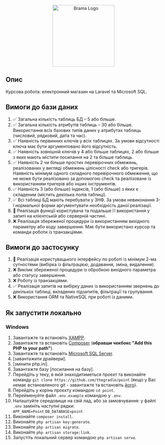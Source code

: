 <p align="center"><img src="https://i.imgur.com/t3HNGG4.png" width="200" alt="Brama Logo"></p>

## Опис

Курсова робота: електронний магазин на Laravel та Microsoft SQL.

## Вимоги до бази даних

1. ✅ Загальна кількість таблиць БД – 5 або більше.
2. ✅ Загальна кількість атрибутів таблиць – 30 або більше. Використання всіх базових типів даних у атрибутах таблиць (числовий, рядковий, дата та час).
3. ✅ Наявність первинних ключів у всіх таблицях. За умови відсутності ключа має бути аргументовано його відсутність.
4. ✅ Наявність зовнішній ключів у 4 або більше таблицях, 2 або більше з яких мають містити посилання на 2 та більше таблиць.
5. ✅ Наявність 2 чи більше простих перевірочних обмежень, реалізованих у вигляді обмежень цілісності check або тригерів. Наявність мінімум одного складного перевірочного обмеження, що не може бути реалізовано за допомогою check та реалізоване із використанням тригерів або інших інструментів.
6. ✅ Наявність 3 (або більше) індексів, 1 (або більше) з яких є складеним (містить декілька полів таблиці).
7. ✅ Всі таблиці БД мають перебувати у 3НФ. За умови невиконання 3-ї нормальної форми аргументувати необхідність даної реалізації.
8. 🔨 Реалізація функції користувача та подальше її використання у запиті на клієнтській або серверній частині.
9. ❌ Реалізація збереженої процедури із використанням вихідного параметру або коду завершення. Має бути використано курсор та команди роботи із транзакціями.

## Вимоги до застосунку

1. 🔨 Реалізація користувацького інтерфейсу по роботі із мінімум 2-ма сутностями (вибірка із фільтрацією, додавання, зміна, видалення).
2. ❌ Виклик збереженої процедури із обробкою вихідного параметра або статусу завершення.
3. ❌ Роботу із транзакціями.
4. ✅ Реалізація запитів на вибірку даних із використанням звернень до декількох таблиці, вкладених підзапитів, фільтрації та групування.
5. ❌ Використання ORM та NativeSQL при роботі із даними.

## Як запустити локально

### Windows

1. Завантажте та встановіть <a href="https://www.apachefriends.org/index.html" target="_blank">XAMPP</a>.
2. Завантажте та встановіть <a href="https://getcomposer.org/download/" target="_blank">Composer</a> (**обравши чекбокс "Add this PHP to your path"**).
3. Завантажте та встановіть <a href="https://www.microsoft.com/en-us/sql-server/sql-server-downloads">Microsoft SQL Server</a>.
4. [завантажити драйвери].
4. [змінити php.ini].
5. Завантажте базу [посилання на базу].
6. Перейдіть у теку, в якій знаходитиметься проєкт та виконайте команду `git clone https://github.com/thegradle/point` (якщо у Вас немає встановленого git - завантажте та встановіть <a href="https://git-scm.com/downloads" target="_blank">його</a>).
7. Перейдіть у корінь проєкту командою `cd point`.
8. Перейменуйте файл `.env.example` командою у `.env`.
9. Налаштуйте середовище на свій лад, або за замовчування: у файлі `.env` замініть наступні рядки:
<br>`APP_NAME=Point`
   `DB_DATABASE=point`
10. Виконайте `composer install`.
11. Виконайте `php artisan key:generate`.
12. Виконайте `php artisan migrate`.
13. Виконайте `php artisan storage:link`.
14. Запустіть локальний сервер командою `php artisan serve`.
